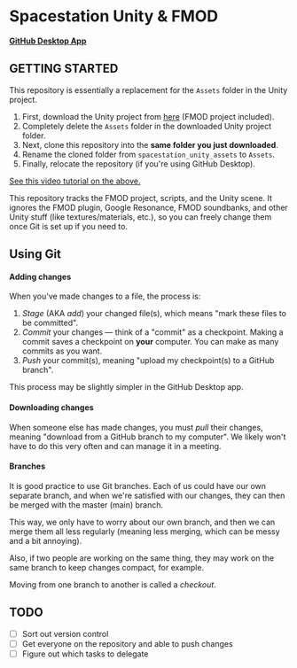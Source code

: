 # Spacestation Unity & FMOD

[**GitHub Desktop App**](https://desktop.github.com/)

## GETTING STARTED
This repository is essentially a replacement for the `Assets` folder in the Unity project.

1. First, download the Unity project from [here](https://drive.google.com/file/d/1XNen4gFheBeZbtGHJ5yFNtuQo3f7jpkH/view?usp=drive_link) (FMOD project included).
2. Completely delete the `Assets` folder in the downloaded Unity project folder.
3. Next, clone this repository into the **same folder you just downloaded**.
4. Rename the cloned folder from `spacestation_unity_assets` to `Assets`.
5. Finally, relocate the repository (if you're using GitHub Desktop).

[See this video tutorial on the above.](https://drive.google.com/file/d/16hUuWjuza5-eHwe0eENf7sL2M5m9uQX3/view?usp=drive_link)

This repository tracks the FMOD project, scripts, and the Unity scene. It ignores the FMOD plugin, Google Resonance, FMOD soundbanks, and other Unity stuff (like textures/materials, etc.), so you can freely change them once Git is set up if you need to.

## Using Git
#### Adding changes
When you've made changes to a file, the process is:

1. *Stage* (AKA *add*) your changed file(s), which means "mark these files to be committed".
2. *Commit* your changes — think of a "commit" as a checkpoint. Making a commit saves a checkpoint on **your** computer. You can make as many commits as you want.
3. *Push* your commit(s), meaning "upload my checkpoint(s) to a GitHub branch".

This process may be slightly simpler in the GitHub Desktop app.

#### Downloading changes
When someone else has made changes, you must *pull* their changes, meaning "download from a GitHub branch to my computer". We likely won't have to do this very often and can manage it in a meeting.

#### Branches
It is good practice to use Git branches. Each of us could have our own separate branch, and when we're satisfied with our changes, they can then be merged with the master (main) branch.

This way, we only have to worry about our own branch, and then we can merge them all less regularly (meaning less merging, which can be messy and a bit annoying).

Also, if two people are working on the same thing, they may work on the same branch to keep changes compact, for example.

Moving from one branch to another is called a *checkout*.

## TODO
- [ ] Sort out version control
- [ ] Get everyone on the repository and able to push changes
- [ ] Figure out which tasks to delegate

